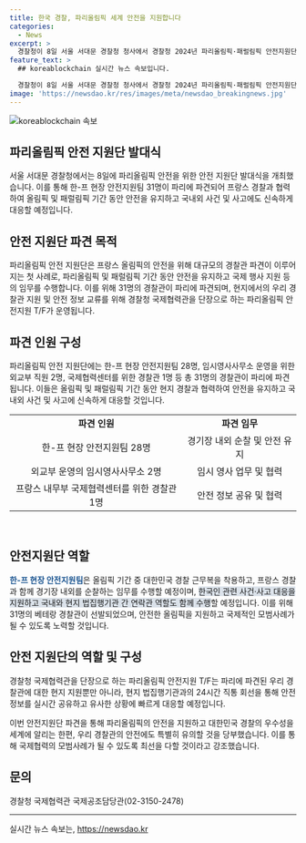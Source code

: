 ```yaml
---
title: 한국 경찰, 파리올림픽 세계 안전을 지원합니다
categories:
  - News
excerpt: >
  경찰청이 8일 서울 서대문 경찰청 청사에서 경찰청 2024년 파리올림픽·패럴림픽 안전지원단 발대식을 개최했다. 이번 파견은 올림픽 기간 중 안전지원을 위한 것으로, 31명의 경찰관이 파리에 파견된다. 이는 국제행사의 안전지원을 위해 대규모로 경찰관을 파견하는 첫 사례이며, 한-프 현장 안전지원팀은 현지 경찰과 함께 활동할 예정이다. 파리올림픽 안전을 위해 한국 정부가 지원에 적극 나섰으며, 이를 통해 세계에 대한민국 경찰의 우수성을 알릴 계획이다.
feature_text: >
  ## koreablockchain 실시간 뉴스 속보입니다.

  경찰청이 8일 서울 서대문 경찰청 청사에서 경찰청 2024년 파리올림픽·패럴림픽 안전지원단 발대식을 개최했다. 이번 파견은 올림픽 기간 중 안전지원을 위한 것으로, 31명의 경찰관이 파리에 파견된다. 이는 국제행사의 안전지원을 위해 대규모로 경찰관을 파견하는 첫 사례이며, 한-프 현장 안전지원팀은 현지 경찰과 함께 활동할 예정이다. 파리올림픽 안전을 위해 한국 정부가 지원에 적극 나섰으며, 이를 통해 세계에 대한민국 경찰의 우수성을 알릴 계획이다.
image: 'https://newsdao.kr/res/images/meta/newsdao_breakingnews.jpg'
---
```


<p><img src="https://newsdao.kr/res/images/meta/newsdao_breakingnews.jpg" alt="koreablockchain 속보" /></p>

<h2 data-ke-size="size26">파리올림픽 안전 지원단 발대식</h2>

<p data-ke-size="size16">서울 서대문 경찰청에서는 8일에 파리올림픽 안전을 위한 안전 지원단 발대식을 개최했습니다. 이를 통해 한-프 현장 안전지원팀 31명이 파리에 파견되어 프랑스 경찰과 협력하여 올림픽 및 패럴림픽 기간 동안 안전을 유지하고 국내외 사건 및 사고에도 신속하게 대응할 예정입니다.</p>

<h2 data-ke-size="size26">안전 지원단 파견 목적</h2>

<p data-ke-size="size16">파리올림픽 안전 지원단은 프랑스 올림픽의 안전을 위해 대규모의 경찰관 파견이 이루어지는 첫 사례로, 파리올림픽 및 패럴림픽 기간 동안 안전을 유지하고 국제 행사 지원 등의 임무를 수행합니다. 이를 위해 31명의 경찰관이 파리에 파견되며, 현지에서의 우리 경찰관 지원 및 안전 정보 교류를 위해 경찰청 국제협력관을 단장으로 하는 파리올림픽 안전지원 T/F가 운영됩니다.</p>

<h2 data-ke-size="size26">파견 인원 구성</h2>

<p data-ke-size="size16">파리올림픽 안전 지원단에는 한-프 현장 안전지원팀 28명, 임시영사사무소 운영을 위한 외교부 직원 2명, 국제협력센터를 위한 경찰관 1명 등 총 31명의 경찰관이 파리에 파견됩니다. 이들은 올림픽 및 패럴림픽 기간 동안 현지 경찰과 협력하여 안전을 유지하고 국내외 사건 및 사고에 신속하게 대응할 것입니다.</p>

<table>
    <tr>
        <td style="text-align: center; height: 17px;"><b>파견 인원</b></td>
        <td style="text-align: center; height: 17px;"><b>파견 임무</b></td>
    </tr>
    <tr>
        <td style="text-align: center; height: 17px;">한-프 현장 안전지원팀 28명</td>
        <td style="text-align: center; height: 17px;">경기장 내외 순찰 및 안전 유지</td>
    </tr>
    <tr>
        <td style="text-align: center; height: 17px;">외교부 운영의 임시영사사무소 2명</td>
        <td style="text-align: center; height: 17px;">임시 영사 업무 및 협력</td>
    </tr>
    <tr>
        <td style="text-align: center; height: 17px;">프랑스 내무부 국제협력센터를 위한 경찰관 1명</td>
        <td style="text-align: center; height: 17px;">안전 정보 공유 및 협력</td>
    </tr>
</table>

<p data-ke-size="size16">&nbsp;</p>

<h2 data-ke-size="size26">안전지원단 역할</h2>

<p data-ke-size="size16"><b><span style="color: #1a5490;">한-프 현장 안전지원팀</span></b>은 올림픽 기간 중 대한민국 경찰 근무복을 착용하고, 프랑스 경찰과 함께 경기장 내외를 순찰하는 임무를 수행할 예정이며, 
<span style="background-color: #21538527;">한국인 관련 사건·사고 대응을 지원하고 국내와 현지 법집행기관 간 연락관 역할도 함께 수행</span>할 예정입니다. 이를 위해 31명의 베테랑 경찰관이 선발되었으며, 안전한 올림픽을 지원하고 국제적인 모범사례가 될 수 있도록 노력할 것입니다.</p>

<h2 data-ke-size="size26">안전 지원단의 역할 및 구성</h2>

<p data-ke-size="size16">경찰청 국제협력관을 단장으로 하는 파리올림픽 안전지원 T/F는 파리에 파견된 우리 경찰관에 대한 현지 지원뿐만 아니라, 현지 법집행기관과의 24시간 직통 회선을 통해 안전정보를 실시간 공유하고 유사한 상황에 빠르게 대응할 예정입니다.</p>

<p data-ke-size="size16">이번 안전지원단 파견을 통해 파리올림픽의 안전을 지원하고 대한민국 경찰의 우수성을 세계에 알리는 한편, 우리 경찰관의 안전에도 특별히 유의할 것을 당부했습니다. 이를 통해 국제협력의 모범사례가 될 수 있도록 최선을 다할 것이라고 강조했습니다.</p>

<h2 data-ke-size="size26">문의</h2>

<p data-ke-size="size16">경찰청 국제협력관 국제공조담당관(02-3150-2478)</p>

<p><hr /></p>
실시간 뉴스 속보는, <a href="https://newsdao.kr" rel="dofollow">https://newsdao.kr</a>


